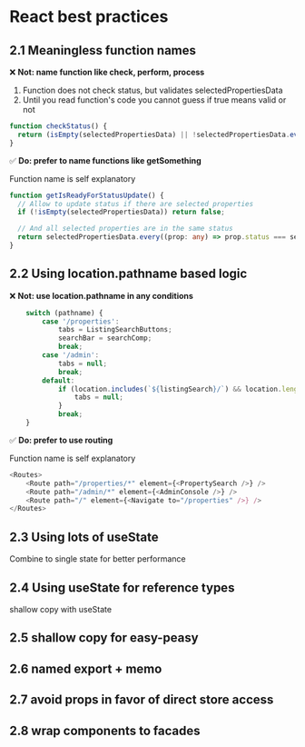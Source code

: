 # React best practices

## 2.1 Meaningless function names

❌ **Not: name function like check, perform, process** 
1. Function does not check status, but validates selectedPropertiesData
2. Until you read function's code you cannot guess if true means valid or not
```ts
function checkStatus() {
  return (isEmpty(selectedPropertiesData) || !selectedPropertiesData.every((prop: any) => prop.status === selectedPropertiesData[0].status);)
}
```

✅ **Do: prefer to name functions like getSomething**

Function name is self explanatory
```ts
function getIsReadyForStatusUpdate() {
  // Allow to update status if there are selected properties
  if (!isEmpty(selectedPropertiesData)) return false;

  // And all selected properties are in the same status
  return selectedPropertiesData.every((prop: any) => prop.status === selectedPropertiesData[0].status);
}
```

## 2.2 Using location.pathname based logic
❌ **Not: use location.pathname in any conditions** 
```ts
    switch (pathname) {
        case '/properties':
            tabs = ListingSearchButtons;
            searchBar = searchComp;
            break;
        case '/admin':
            tabs = null;
            break;
        default:
            if (location.includes(`${listingSearch}/`) && location.length > 12) {
                tabs = null;
            }
            break;
    }
```

✅ **Do: prefer to use routing**

Function name is self explanatory
```ts
<Routes>
    <Route path="/properties/*" element={<PropertySearch />} />    
    <Route path="/admin/*" element={<AdminConsole />} />
    <Route path="/" element={<Navigate to="/properties" />} />
</Routes>
```

## 2.3 Using lots of useState

Combine to single state for better performance

## 2.4 Using useState for reference types

shallow copy with useState

## 2.5 shallow copy for easy-peasy

## 2.6 named export + memo

## 2.7 avoid props in favor of direct store access

## 2.8 wrap components to facades